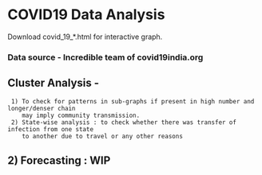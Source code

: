 # COVID19 Data Analysis
Download covid_19_*.html for interactive graph.
### Data source - Incredible team of covid19india.org
## Cluster Analysis - 
     1) To check for patterns in sub-graphs if present in high number and longer/denser chain 
        may imply community transmission.
     2) State-wise analysis : to check whether there was transfer of infection from one state 
        to another due to travel or any other reasons
## 2) Forecasting : WIP

